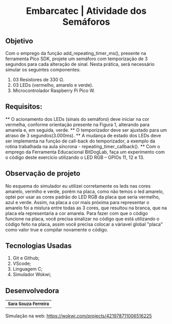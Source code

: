 
<h1 align="center">Embarcatec | Atividade dos Semáforos</h1>

## Objetivo

Com o emprego da função add_repeating_timer_ms(), presente na ferramenta Pico SDK, projete um semáforo com temporização de 3 segundos para cada alteração de sinal. Nesta prática, será necessário simular os seguintes componentes: 
1) 03 Resistores de 330 Ω.
2) 03 LEDs (vermelho, amarelo e verde).
3) Microcontrolador Raspberry Pi Pico W. 

## Requisitos:

** O acionamento dos LEDs (sinais do semáforo) deve iniciar na cor vermelha, conforme orientação presente na Figura 1, alterando para amarela e, em seguida, verde.
** O temporizador deve ser ajustado para um atraso de 3 segundos(3.000ms).
** A mudança de estado dos LEDs deve ser implementa na função de call-back do temporizador, a exemplo da rotina trabalhada na aula síncrona - repeating_timer_callback().
** Com o emprego da Ferramenta Educacional BitDogLab, faça um experimento com o código deste exercício utilizando o LED RGB – GPIOs 11, 12 e 13.

## Observação de projeto
No esquema do simulador eu utilizei corretamente os leds nas cores amarelo, vermlho e verde, porém na placa, como não temos o led amarelo, optei por usar as cores padrão do LED RGB da placa que seria vermelho, azul e verde. Assim, na placa a cor mais próxima para representar o amarelo foi a mistura entre todas as 3 cores, que resultou na branca, que na placa ela representaria a cor amarela. 
Para fazer com que o código funcione na placa, você precisa sinalizar no código que está utilizando o código feito na placa, assim você precisa colocar a váriavel global "placa" como valor true e compilar novamente o código. 

## Tecnologias Usadas

1. Git e Github;
2. VScode;
3. Linguagem C;
4. Simulador Wokwi;


## Desenvolvedora
 
<table>
  <tr>
    <td align="center"> <sub><b> Sara Souza Ferreira </b></td>
    </tr>
</table>

Simulação na web: https://wokwi.com/projects/421978711006516225
    

   
